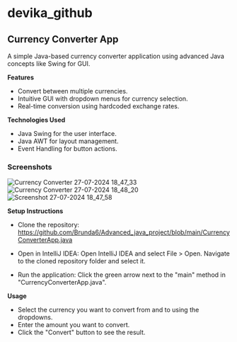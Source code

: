 # devika_github

## **Currency Converter App**
A simple Java-based currency converter application using advanced Java concepts like Swing for GUI.

**Features**
  * Convert between multiple currencies.
  * Intuitive GUI with dropdown menus for currency selection.
  * Real-time conversion using hardcoded exchange rates.

**Technologies Used**  
  * Java Swing for the user interface.
  * Java AWT for layout management.
  * Event Handling for button actions.

### **Screenshots**

![Currency Converter 27-07-2024 18_47_33](https://github.com/user-attachments/assets/c3e83761-380c-4ba8-8a1f-0e3eb501e032)
![Currency Converter 27-07-2024 18_48_20](https://github.com/user-attachments/assets/136a512b-2350-4716-9b3c-9e2a8ef089e2)
![Screenshot 27-07-2024 18_47_58](https://github.com/user-attachments/assets/a9fa1437-cd4c-4f5c-ba66-73cdf66c2a6f)


**Setup Instructions**  
  * Clone the repository:
      https://github.com/Brunda6/Advanced_java_project/blob/main/CurrencyConverterApp.java
    
  * Open in IntelliJ IDEA:
      Open IntelliJ IDEA and select File > Open.
      Navigate to the cloned repository folder and select it.
    
  * Run the application:
      Click the green arrow next to the "main" method in "CurrencyConverterApp.java".

**Usage**
  * Select the currency you want to convert from and to using the dropdowns.
  * Enter the amount you want to convert.
  * Click the "Convert" button to see the result.

